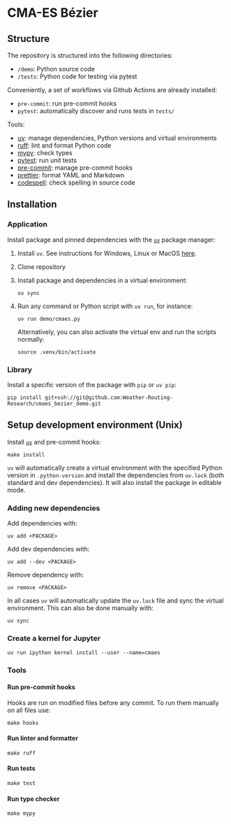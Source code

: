 # CMA-ES Bézier

## Structure

The repository is structured into the following directories:

- `/demo`: Python source code
- `/tests`: Python code for testing via pytest

Conveniently, a set of workflows via Github Actions are already installed:

- `pre-commit`: run pre-commit hooks
- `pytest`: automatically discover and runs tests in `tests/`

Tools:

- [uv](https://docs.astral.sh/uv/): manage dependencies, Python versions and virtual environments
- [ruff](https://docs.astral.sh/ruff/): lint and format Python code
- [mypy](https://mypy.readthedocs.io/): check types
- [pytest](https://docs.pytest.org/en/): run unit tests
- [pre-commit](https://pre-commit.com/): manage pre-commit hooks
- [prettier](https://prettier.io/): format YAML and Markdown
- [codespell](https://github.com/codespell-project/codespell): check spelling in source code

## Installation

### Application

Install package and pinned dependencies with the [`uv`](https://docs.astral.sh/uv/) package manager:

1. Install `uv`. See instructions for Windows, Linux or MacOS [here](https://docs.astral.sh/uv/getting-started/installation/).

2. Clone repository

3. Install package and dependencies in a virtual environment:

   ```{bash}
   uv sync
   ```

4. Run any command or Python script with `uv run`, for instance:

   ```{bash}
   uv run demo/cmaes.py
   ```

   Alternatively, you can also activate the virtual env and run the scripts normally:

   ```{bash}
   source .venv/bin/activate
   ```

### Library

Install a specific version of the package with `pip` or `uv pip`:

```{bash}
pip install git+ssh://git@github.com:Weather-Routing-Research/cmaes_bezier_demo.git
```

## Setup development environment (Unix)

Install [`uv`](https://docs.astral.sh/uv/getting-started/installation/) and pre-commit hooks:

```{bash}
make install
```

`uv` will automatically create a virtual environment with the specified Python version in `.python-version` and install the dependencies from `uv.lock` (both standard and dev dependencies). It will also install the package in editable mode.

### Adding new dependencies

Add dependencies with:

```{bash}
uv add <PACKAGE>
```

Add dev dependencies with:

```{bash}
uv add --dev <PACKAGE>
```

Remove dependency with:

```{bash}
uv remove <PACKAGE>
```

In all cases `uv` will automatically update the `uv.lock` file and sync the virtual environment. This can also be done manually with:

```{bash}
uv sync
```

### Create a kernel for Jupyter

```{bash}
uv run ipython kernel install --user --name=cmaes
```

### Tools

#### Run pre-commit hooks

Hooks are run on modified files before any commit. To run them manually on all files use:

```{bash}
make hooks
```

#### Run linter and formatter

```{bash}
make ruff
```

#### Run tests

```{bash}
make test
```

#### Run type checker

```{bash}
make mypy
```
